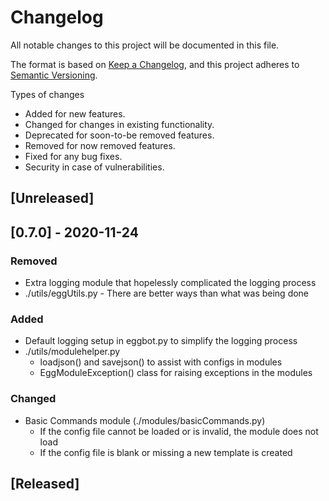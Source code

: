 # Changelog
All notable changes to this project will be documented in this file.

The format is based on [Keep a Changelog](https://keepachangelog.com/en/1.0.0/),
and this project adheres to [Semantic Versioning](https://semver.org/spec/v2.0.0.html).

Types of changes

- Added for new features.
- Changed for changes in existing functionality.
- Deprecated for soon-to-be removed features.
- Removed for now removed features.
- Fixed for any bug fixes.
- Security in case of vulnerabilities.

## [Unreleased]

## [0.7.0] - 2020-11-24

### Removed

- Extra logging module that hopelessly complicated the logging process
- ./utils/eggUtils.py - There are better ways than what was being done

### Added

- Default logging setup in eggbot.py to simplify the logging process
- ./utils/modulehelper.py
  - loadjson() and savejson() to assist with configs in modules
  - EggModuleException() class for raising exceptions in the modules

### Changed

- Basic Commands module (./modules/basicCommands.py)
  - If the config file cannot be loaded or is invalid, the module does not load
  - If the config file is blank or missing a new template is created

## [Released]